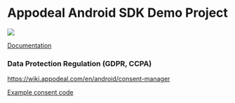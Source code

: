 # Appodeal Android SDK Demo Project

[![](https://img.shields.io/badge/SDK%20version-Beta%202.7.3-yellowgreen)](https://wiki.appodeal.com/en/android/2-7-3-beta-android-sdk-integration-guide)

[Documentation](https://wiki.appodeal.com/en/android/2-7-3-beta-android-sdk-integration-guide)

### Data Protection Regulation (GDPR, CCPA)
https://wiki.appodeal.com/en/android/consent-manager

[Example consent code](https://github.com/appodeal/appodeal-android-demo/blob/master/app/src/main/java/com/appodeal/test/SplashActivity.java)
